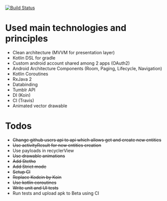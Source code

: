 [![Build Status](https://travis-ci.org/BulatMukhutdinov/Sample.svg?branch=master)](https://travis-ci.org/BulatMukhutdinov/Sample)

# Used main technologies and principles
* Clean architecture (MVVM for presentation layer)
* Kotlin DSL for gradle
* Custom android account shared among 2 apps (OAuth2)
* Android Architecture Components (Room, Paging, Lifecycle, Navigation)
* Kotlin Coroutines
* RxJava 2
* Databinding
* Tumblr API
* DI (Koin)
* CI (Travis)
* Animated vector drawable

# Todos
* ~~Change github users api to api which allows get and create new entities~~
* ~~Use activityResult for new entities creation~~
* Use payloads in recyclerView
* ~~Use drawable animations~~
* ~~Add Stetho~~
* ~~Add Strict mode~~
* ~~Setup CI~~
* ~~Replace Kodein by Koin~~
* ~~Use kotlin coroutines~~
* ~~Write unit and UI tests~~
* Run tests and upload apk to Beta using CI
